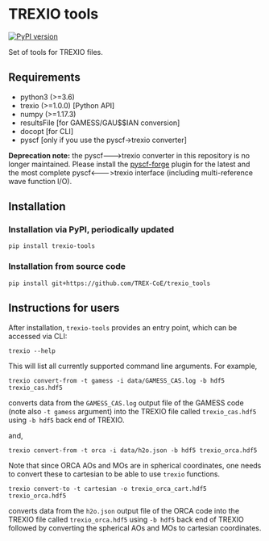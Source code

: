 # TREXIO tools

[![PyPI version](https://badge.fury.io/py/trexio-tools.svg)](https://badge.fury.io/py/trexio-tools)

Set of tools for TREXIO files.


## Requirements

- python3 (>=3.6)
- trexio (>=1.0.0) [Python API]
- numpy (>=1.17.3)
- resultsFile [for GAMESS/GAU$$IAN conversion]
- docopt [for CLI]
- pyscf [only if you use the pyscf->trexio converter] 

**Deprecation note:** the pyscf--->trexio converter in this repository is no longer maintained. Please install the [pyscf-forge](https://github.com/pyscf/pyscf-forge) plugin for the latest and the most complete pyscf<--->trexio interface (including multi-reference wave function I/O).


## Installation

### Installation via PyPI, periodically updated

`pip install trexio-tools` 

### Installation from source code

`pip install git+https://github.com/TREX-CoE/trexio_tools`


## Instructions for users

After installation, `trexio-tools` provides an entry point, which can be accessed via CLI:

`trexio --help`

This will list all currently supported command line arguments. For example,

`trexio convert-from -t gamess -i data/GAMESS_CAS.log -b hdf5 trexio_cas.hdf5`

converts data from the `GAMESS_CAS.log` output file of the GAMESS code
(note also `-t gamess` argument) into the TREXIO file called `trexio_cas.hdf5`
using `-b hdf5` back end of TREXIO. 

and,

`trexio convert-from -t orca -i data/h2o.json -b hdf5 trexio_orca.hdf5`

Note that since ORCA AOs and MOs are in spherical coordinates, one needs to convert
these to cartesian to be able to use `trexio` functions.

`trexio convert-to -t cartesian -o trexio_orca_cart.hdf5 trexio_orca.hdf5`

converts data from the `h2o.json` output file of the ORCA code
into the TREXIO file called `trexio_orca.hdf5` using `-b hdf5` back end of TREXIO
followed by converting the spherical AOs and MOs to cartesian coordinates.

